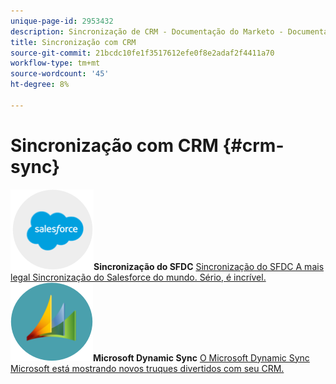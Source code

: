 ```yaml
---
unique-page-id: 2953432
description: Sincronização de CRM - Documentação do Marketo - Documentação do produto
title: Sincronização com CRM
source-git-commit: 21bcdc10fe1f3517612efe0f8e2adaf2f4411a70
workflow-type: tm+mt
source-wordcount: '45'
ht-degree: 8%

---
```



# Sincronização com CRM {#crm-sync}

**![Sincronização do SFDC](assets/sfdc.png)Sincronização do SFDC** [Sincronização do SFDC A mais legal Sincronização do Salesforce do mundo. Sério, é incrível.](https://docs.marketo.com/display/DOCS/Salesforce+Sync)     **![Microsoft Dynamic Sync](assets/dynamics.png)Microsoft Dynamic Sync** [O Microsoft Dynamic Sync Microsoft está mostrando novos truques divertidos com seu CRM.](https://docs.marketo.com/display/DOCS/Microsoft+Dynamics+Sync)
